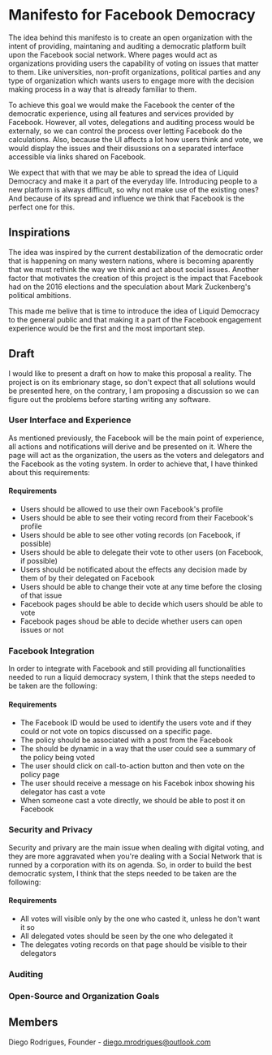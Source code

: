 # Manifesto for Facebook Democracy

The idea behind this manifesto is to create an open organization with the intent of providing, maintaning and auditing a democratic platform built upon the Facebook social network. Where pages would act as organizations providing users the capability of voting on issues that matter to them. Like universities, non-profit organizations, political parties and any type of organization which wants users to engage more with the decision making process in a way that is already familiar to them.

To achieve this goal we would make the Facebook the center of the democratic experience, using all features and services provided by Facebook. However, all votes, delegations and auditing process would be externaly, so we can control the process over letting Facebook do the calculations. Also, because the UI affects a lot how users think and vote, we would display the issues and their disussions on a separated interface accessible via links shared on Facebook.

We expect that with that we may be able to spread the idea of Liquid Democracy and make it a part of the everyday life. Introducing people to a new platform is always difficult, so why not make use of the existing ones? And because of its spread and influence we think that Facebook is the perfect one for this.

## Inspirations

The idea was inspired by the current destabilization of the democratic order that is happening on many western nations, where is becoming aparently that we must rethink the way we think and act about social issues. Another factor that motivates the creation of this project is the impact that Facebook had on the 2016 elections and the speculation about Mark Zuckenberg's political ambitions.

This made me belive that is time to introduce the idea of Liquid Democracy to the general public and that making it a part of the Facebook engagement experience would be the first and the most important step.

## Draft

I would like to present a draft on how to make this proposal a reality. The project is on its embrionary stage, so don't expect that all solutions would be presented here, on the contrary, I am proposing a discussion so we can figure out the problems before starting writing any software.

### User Interface and Experience

As mentioned previously, the Facebook will be the main point of experience, all actions and notifications will derive and be presented on it. Where the page will act as the organization, the users as the voters and delegators and the Facebook as the voting system. In order to achieve that, I have thinked about this requirements:

#### Requirements

- Users should be allowed to use their own Facebook's profile
- Users should be able to see their voting record from their Facebook's profile
- Users should be able to see other voting records (on Facebook, if possible)
- Users should be able to delegate their vote to other users (on Facebook, if possible) 
- Users should be notificated about the effects any decision made by them of by their delegated on Facebook
- Users should be able to change their vote at any time before the closing of that issue
- Facebook pages should be able to decide which users should be able to vote
- Facebook pages shoud be able to decide whether users can open issues or not

### Facebook Integration

In order to integrate with Facebook and still providing all functionalities needed to run a liquid democracy system, I think that the steps needed to be taken are the following:

#### Requirements

- The Facebook ID would be used to identify the users vote and if they could or not vote on topics discussed on a specific page.
- The policy should be associated with a post from the Facebook
- The should be dynamic in a way that the user could see a summary of the policy being voted
- The user should click on call-to-action button and then vote on the policy page
- The user should receive a message on his Facebok inbox showing his delegator has cast a vote
- When someone cast a vote directly, we should be able to post it on Facebook

### Security and Privacy

Security and privary are the main issue when dealing with digital voting, and they are more aggravated when you're dealing with a Social Network that is runned by a corporation with its on agenda. So, in order to build the best democratic system, I think that the steps needed to be taken are the following:

#### Requirements

- All votes will visible only by the one who casted it, unless he don't want it so
- All delegated votes should be seen by the one who delegated it
- The delegates voting records on that page should be visible to their delegators

### Auditing

### Open-Source and Organization Goals

## Members
Diego Rodrigues, Founder - diego.mrodrigues@outlook.com
